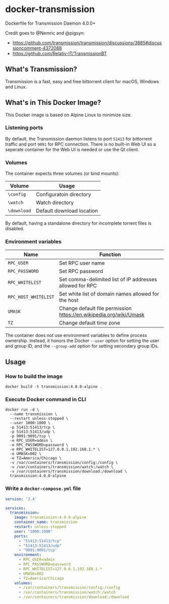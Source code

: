 # docker-transmission
Dockerfile for Transmission Daemon 4.0.0+

Credit goes to @Nemric and @pigsyn:
 - https://github.com/transmission/transmission/discussions/3885#discussioncomment-4372088
 - https://github.com/Relativ-IT/TransmissionBT

## What's Transmission?

Transmission is a fast, easy and free bittorrent client for macOS, Windows and Linux.

## What's in This Docker Image?

This Docker image is based on Alpine Linux to minimize size.

### Listening ports

By default, the Transmission daemon listens to port `51413` for bittorrent traffic and port `9091` for RPC connection.
There is no built-in Web UI so a seperate container for the Web UI is needed or use the Qt client.

### Volumes

The container expects three volumes (or bind mounts):

| Volume | Usage |
| --- | --- |
| `\config` | Configuratoin directory |
| `\watch` | Watch directory |
| `\download` | Default download location |

By default, having a standalone directory for incomplete torrent files is disabled.

### Environment variables

| Name | Function |
| --- | --- |
| `RPC_USER` | Set RPC user name |
| `RPC_PASSWORD` | Set RPC password |
| `RPC_WHITELIST` | Set comma-delimited list of IP addresses allowed for RPC |
| `RPC_HOST_WHITELIST` | Set white list of domain names allowed for the host |
| `UMASK` | Change default file permission https://en.wikipedia.org/wiki/Umask |
| `TZ` | Change default time zone |

The container does not use environment variables to define process ownership.
Instead, it honors the Docker `--user` option for setting the user and group ID,
and the `--group-add` option for setting secondary group IDs.

## Usage

### How to build the image

```shell
docker build -t transmission:4.0.0-alpine .
```

### Execute Docker command in CLI

```shell
docker run -d \
  --name transmission \
  --restart unless-stopped \
  --user 1000:1000 \
  -p 51413:51413/tcp \
  -p 51413:51413/udp \
  -p 9091:9091/tcp \
  -e RPC_USER=admin \
  -e RPC_PASSWORD=password \
  -e RPC_WHITELIST=127.0.0.1,192.168.1.* \
  -e UMASK=002 \
  -e TZ=America/Chicago \
  -v /var/containers/transmission/config:/config \
  -v /var/containers/transmission/watch:/watch \
  -v /var/containers/transmission/download:/download \
  transmission:4.0.0-alpine
```
### Write a `docker-compose.yml` file

```yaml
version: '2.4'

services:
  transmission:
    image: transmission:4.0.0-alpine
    container_name: transmission
    restart: unless-stopped
    user: "1000:1000"
    ports:
      - "51413:51413/tcp"
      - "51413:51413/udp"
      - "9091:9091/tcp"
    environment:
      - RPC_USER=admin
      - RPC_PASSWORD=password
      - RPC_WHITELIST=127.0.0.1,192.168.1.*
      - UMASK=002
      - TZ=America/Chicago
    volumes:
      - /var/containers/transmission/config:/config
      - /var/containers/transmission/watch:/watch
      - /var/containers/transmission/download:/download
```